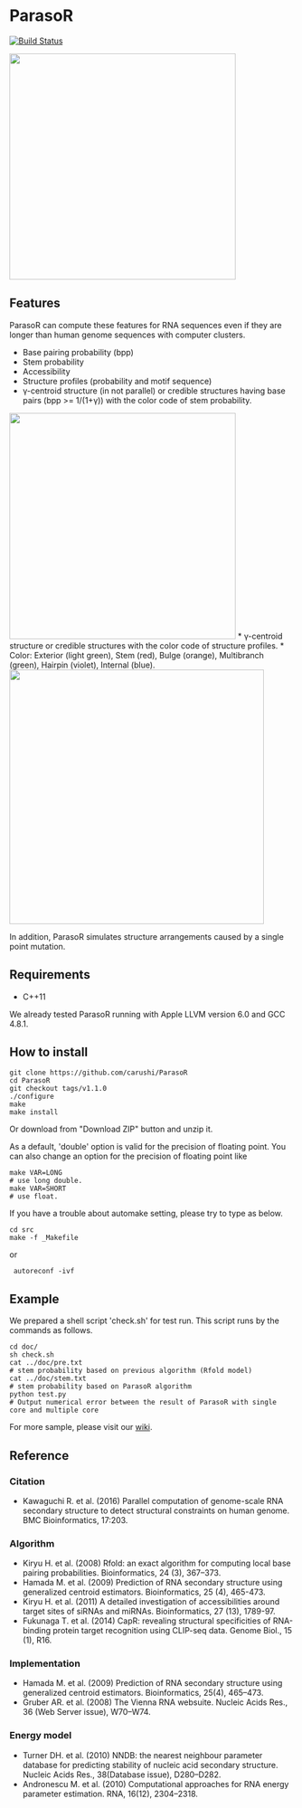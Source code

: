 # ParasoR
[![Build Status](https://drone.io/github.com/carushi/ParasoR/status.png)](https://drone.io/github.com/carushi/ParasoR/latest)

<img src="https://sites.google.com/site/cawatchm/software/parasor/logo.png" width="400">

## Features 
ParasoR can compute these features for RNA sequences even if they are longer than human genome sequences with computer clusters.

* Base pairing probability (bpp)
* Stem probability
* Accessibility
* Structure profiles (probability and motif sequence)
* γ-centroid structure (in not parallel) or credible structures having base pairs (bpp >= 1/(1+γ)) with the color code of stem probability.

<img src="https://sites.google.com/site/cawatchm/software/parasor/stem.png" width="400">
* γ-centroid structure or credible structures with the color code of structure profiles.
	* Color: Exterior (light green), Stem (red), Bulge (orange), Multibranch (green), Hairpin (violet), Internal (blue).

<img src="https://sites.google.com/site/cawatchm/software/parasor/prof.png" width="450">

In addition, ParasoR simulates structure arrangements caused by a single point mutation.

## Requirements

* C++11

We already tested ParasoR running with Apple LLVM version 6.0 and GCC 4.8.1.

## How to install

```
git clone https://github.com/carushi/ParasoR
cd ParasoR
git checkout tags/v1.1.0
./configure
make
make install
```

Or download from "Download ZIP" button and unzip it.

As a default, 'double' option is valid for the precision of floating point.
You can also change an option for the precision of floating point like

```
make VAR=LONG
# use long double.
make VAR=SHORT
# use float.
```

If you have a trouble about automake setting, please try to type as below.

```
cd src
make -f _Makefile
```
or

```
 autoreconf -ivf
```

## Example
We prepared a shell script 'check.sh' for test run.
This script runs by the commands as follows.

```
cd doc/
sh check.sh
cat ../doc/pre.txt
# stem probability based on previous algorithm (Rfold model)
cat ../doc/stem.txt
# stem probability based on ParasoR algorithm
python test.py
# Output numerical error between the result of ParasoR with single core and multiple core
```

For more sample, please visit our <a href="https://github.com/carushi/ParasoR/wiki">wiki</a>.

## Reference

### Citation
* Kawaguchi R. et al. (2016) Parallel computation of genome-scale RNA secondary structure to detect structural constraints on human genome. BMC Bioinformatics, 17:203.  

### Algorithm
* Kiryu H. et al. (2008) Rfold: an exact algorithm for computing local base pairing probabilities. Bioinformatics, 24 (3), 367–373.
* Hamada M. et al. (2009) Prediction of RNA secondary structure using generalized centroid estimators. Bioinformatics, 25 (4), 465-473.
* Kiryu H. et al. (2011) A detailed investigation of accessibilities around target sites of siRNAs and miRNAs. Bioinformatics, 27 (13), 1789-97.
* Fukunaga T. et al. (2014) CapR: revealing structural specificities of RNA-binding protein target recognition using CLIP-seq data. Genome Biol., 15 (1), R16.


### Implementation

* Hamada M. et al. (2009) Prediction of RNA secondary structure using generalized centroid estimators. Bioinformatics, 25(4), 465–473.
* Gruber AR. et al. (2008) The Vienna RNA websuite. Nucleic Acids Res., 36 (Web Server issue), W70–W74.

### Energy model

* Turner DH. et al. (2010) NNDB: the nearest neighbour parameter database for predicting stability of nucleic acid secondary structure. Nucleic Acids Res., 38(Database issue), D280–D282.
* Andronescu M. et al. (2010) Computational approaches for RNA energy parameter estimation. RNA, 16(12), 2304–2318.
